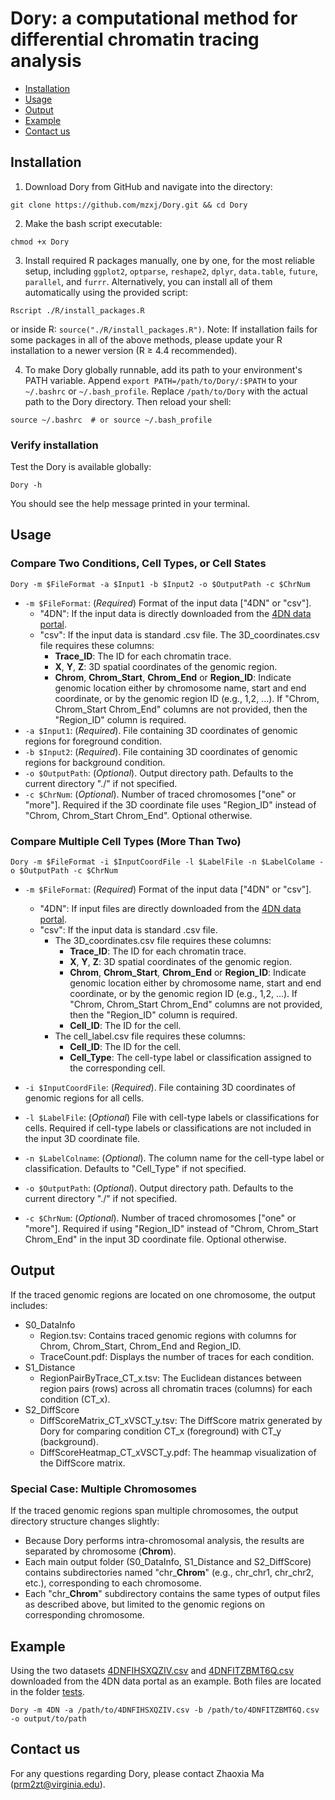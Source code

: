 # Dory: a computational method for differential chromatin tracing analysis
- [Installation](#Installation)
- [Usage](#Usage)
- [Output](#Output)
- [Example](#Example)
- [Contact us](#Contact-us)
## Installation
1. Download Dory from GitHub and navigate into the directory:
```
git clone https://github.com/mzxj/Dory.git && cd Dory
```
2. Make the bash script executable:
```
chmod +x Dory
```
3. Install required R packages manually, one by one, for the most reliable setup, including `ggplot2`, `optparse`, `reshape2`, `dplyr`, `data.table`, `future`, `parallel`, and `furrr`. Alternatively, you can install all of them automatically using the provided script:
```
Rscript ./R/install_packages.R
```
or inside R: ```source("./R/install_packages.R")```. Note: If installation fails for some packages in all of the above methods, please update your R installation to a newer version (R ≥ 4.4 recommended).

4. To make Dory globally runnable, add its path to your environment's PATH variable. Append `export PATH=/path/to/Dory/:$PATH` to your `~/.bashrc` or `~/.bash_profile`. Replace `/path/to/Dory` with the actual path to the Dory directory. Then reload your shell:
```
source ~/.bashrc  # or source ~/.bash_profile
```
### Verify installation
Test the Dory is available globally:
```
Dory -h
```
You should see the help message printed in your terminal.




## Usage
### Compare Two Conditions, Cell Types, or Cell States
```
Dory -m $FileFormat -a $Input1 -b $Input2 -o $OutputPath -c $ChrNum
```
- `-m $FileFormat`: (*Required*) Format of the input data ["4DN" or "csv"]. 
    - "4DN": If the input data is directly downloaded from the [4DN data portal](https://data.4dnucleome.org/resources/data-collections/chromatin-tracing-datasets). 
    - "csv": If the input data is standard .csv file. The 3D_coordinates.csv file requires these columns:
        - **Trace_ID**: The ID for each chromatin trace.
        - **X**, **Y**, **Z**: 3D spatial coordinates of the genomic region.
        - **Chrom**, **Chrom_Start**, **Chrom_End** or **Region_ID**: Indicate genomic location either by chromosome name, start and end coordinate, or by the genomic region ID (e.g., 1,2, ...). If "Chrom, Chrom_Start Chrom_End" columns are not provided, then the "Region_ID" column is required. 
- `-a $Input1`: (*Required*). File containing 3D coordinates of genomic regions for foreground condition. 
- `-b $Input2`: (*Required*). File containing 3D coordinates of genomic regions for background condition.
- `-o $OutputPath`: (*Optional*). Output directory path. Defaults to the current directory "./" if not specified.
- `-c $ChrNum`: (*Optional*). Number of traced chromosomes ["one" or "more"]. Required if the 3D coordinate file uses "Region_ID" instead of "Chrom, Chrom_Start Chrom_End". Optional otherwise. 


### Compare Multiple Cell Types (More Than Two)
```
Dory -m $FileFormat -i $InputCoordFile -l $LabelFile -n $LabelColame -o $OutputPath -c $ChrNum
```
- `-m $FileFormat`: (*Required*) Format of the input data ["4DN" or "csv"]. 
    - "4DN": If input files are directly downloaded from the [4DN data portal](https://data.4dnucleome.org/resources/data-collections/chromatin-tracing-datasets). 
    - "csv": If the input data is standard .csv file. 
        - The 3D_coordinates.csv file requires these columns:
            - **Trace_ID**: The ID for each chromatin trace.
            - **X**, **Y**, **Z**: 3D spatial coordinates of the genomic region.
            - **Chrom**, **Chrom_Start**, **Chrom_End** or **Region_ID**: Indicate genomic location either by chromosome name, start and end coordinate, or by the genomic region ID (e.g., 1,2, ...). If "Chrom, Chrom_Start Chrom_End" columns are not provided,  then the "Region_ID" column is required. 
            - **Cell_ID**: The ID for the cell.
        - The cell_label.csv file requires these columns:
            - **Cell_ID**: The ID for the cell.
            - **Cell_Type**: The cell-type label or classification assigned to the corresponding cell.

- `-i $InputCoordFile`: (*Required*). File containing 3D coordinates of genomic regions for all cells. 
- `-l $LabelFile`: (*Optional*) File with cell-type labels or classifications for cells. Required if cell-type labels or classifications are not included in the input 3D coordinate file. 
- `-n $LabelColname`: (*Optional*). The column name for the cell-type label or classification. Defaults to "Cell_Type" if not specified.
- `-o $OutputPath`: (*Optional*). Output directory path. Defaults to the current directory "./" if not specified.
- `-c $ChrNum`: (*Optional*). Number of traced chromosomes ["one" or "more"]. Required if using "Region_ID" instead of "Chrom, Chrom_Start Chrom_End" in the input 3D coordinate file. Optional otherwise. 


## Output
If the traced genomic regions are located on one chromosome, the output includes:
- S0_DataInfo
    - Region.tsv: Contains traced genomic regions with columns for Chrom, Chrom_Start, Chrom_End and Region_ID.
    - TraceCount.pdf: Displays the number of traces for each condition.
- S1_Distance
    - RegionPairByTrace_CT_x.tsv: The Euclidean distances between region pairs (rows) across all chromatin traces (columns) for each condition (CT_x).
- S2_DiffScore
    - DiffScoreMatrix_CT_xVSCT_y.tsv: The DiffScore matrix generated by Dory for comparing condition CT_x (foreground) with CT_y (background).
    - DiffScoreHeatmap_CT_xVSCT_y.pdf: The heammap visualization of the DiffScore matrix.
### Special Case: Multiple Chromosomes
If the traced genomic regions span multiple chromosomes, the output directory structure changes slightly:
- Because Dory performs intra-chromosomal analysis, the results are separated by chromosome (**Chrom**).
- Each main output folder (S0_DataInfo, S1_Distance and S2_DiffScore) contains subdirectories named "chr_**Chrom**" (e.g., chr_chr1, chr_chr2, etc.), corresponding to each chromosome.
- Each "chr_**Chrom**" subdirectory contains the same types of output files as described above, but limited to the genomic regions on corresponding chromosome.

## Example
Using the two datasets [4DNFIHSXQZIV.csv](https://data.4dnucleome.org/files-processed/4DNFIHSXQZIV/) and [4DNFITZBMT6Q.csv](https://data.4dnucleome.org/files-processed/4DNFITZBMT6Q/) downloaded from the 4DN data portal as an example. Both files are located in the folder [tests](https://github.com/mzxj/Dory/tree/main/tests).
```
Dory -m 4DN -a /path/to/4DNFIHSXQZIV.csv -b /path/to/4DNFITZBMT6Q.csv -o output/to/path 
```


## Contact us
For any questions regarding Dory, please contact Zhaoxia Ma (prm2zt@virginia.edu).
